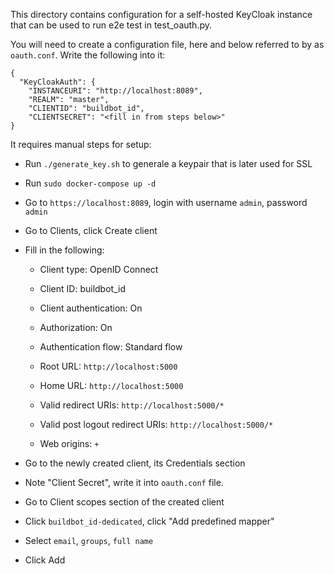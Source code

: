 This directory contains configuration for a self-hosted KeyCloak instance that can be
used to run e2e test in test_oauth.py.

You will need to create a configuration file, here and below referred to by as
`oauth.conf`. Write the following into it:

```
{
  "KeyCloakAuth": {
    "INSTANCEURI": "http://localhost:8089",
    "REALM": "master",
    "CLIENTID": "buildbot_id",
    "CLIENTSECRET": "<fill in from steps below>"
}
```

It requires manual steps for setup:

 - Run `./generate_key.sh` to generale a keypair that is later used for SSL

 - Run `sudo docker-compose up -d`

 - Go to `https://localhost:8089`, login with username `admin`, password `admin`

 - Go to Clients, click Create client

 - Fill in the following:

    - Client type: OpenID Connect

    - Client ID: buildbot_id

    - Client authentication: On

    - Authorization: On

    - Authentication flow: Standard flow

    - Root URL: `http://localhost:5000`

    - Home URL: `http://localhost:5000`

    - Valid redirect URIs: `http://localhost:5000/*`

    - Valid post logout redirect URIs: `http://localhost:5000/*`

    - Web origins: `+`

 - Go to the newly created client, its Credentials section

 - Note "Client Secret", write it into `oauth.conf` file.

 - Go to Client scopes section of the created client

 - Click `buildbot_id-dedicated`, click "Add predefined mapper"

 - Select `email`, `groups`, `full name`

 - Click Add


